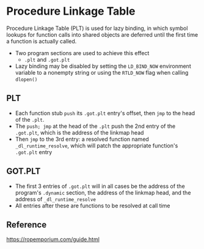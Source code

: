 # Procedure Linkage Table

Procedure Linkage Table (PLT) is used for lazy binding, in which symbol lookups for function calls into shared objects are deferred until the first time a function is actually called.
* Two program sections are used to achieve this effect
    - `.plt` and `.got.plt`
* Lazy binding may be disabled by setting the `LD_BIND_NOW` environment variable to a nonempty string or using the `RTLD_NOW` flag when calling `dlopen()`

## PLT
* Each function stub `push` its `.got.plt` entry's offset, then `jmp` to the head of the `.plt`.
* The `push; jmp` at the head of the `.plt` push the 2nd entry of the `.got.plt`, which is the address of the linkmap head
* Then `jmp` to the 3rd entry: a resolved function named `_dl_runtime_resolve`, which will patch the appropriate function's `.got.plt` entry

## GOT.PLT
* The first 3 entries of `.got.plt` will in all cases be the address of the program's `.dynamic` section, the address of the linkmap head, and the address of `_dl_runtime_resolve`
* All entries after these are functions to be resolved at call time

## Reference
https://ropemporium.com/guide.html
